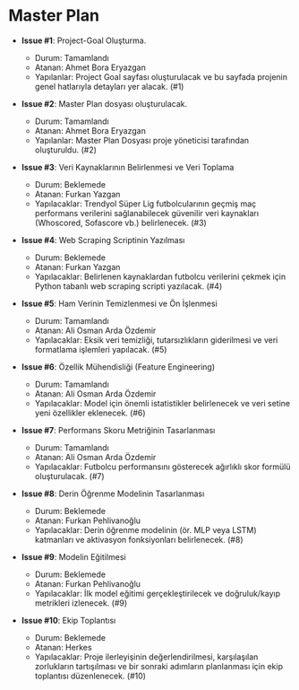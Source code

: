 # Master Plan

- **Issue #1**: Project-Goal Oluşturma. 
  - Durum: Tamamlandı
  - Atanan: Ahmet Bora Eryazgan
  - Yapılanlar: Project Goal sayfası oluşturulacak ve bu sayfada projenin genel hatlarıyla detayları yer alacak. (#1)

- **Issue #2**: Master Plan dosyası oluşturulacak. 
  - Durum: Tamamlandı
  - Atanan: Ahmet Bora Eryazgan
  - Yapılanlar: Master Plan Dosyası proje yöneticisi tarafından oluşturuldu. (#2)

- **Issue #3**: Veri Kaynaklarının Belirlenmesi ve Veri Toplama
  - Durum: Beklemede
  - Atanan: Furkan Yazgan
  - Yapılacaklar: Trendyol Süper Lig futbolcularının geçmiş maç performans verilerini sağlanabilecek güvenilir veri kaynakları (Whoscored, Sofascore vb.) belirlenecek. (#3)

- **Issue #4**: Web Scraping Scriptinin Yazılması
  - Durum: Beklemede
  - Atanan: Furkan Yazgan
  - Yapılacaklar: Belirlenen kaynaklardan futbolcu verilerini çekmek için Python tabanlı web scraping scripti yazılacak. (#4)

- **Issue #5**: Ham Verinin Temizlenmesi ve Ön İşlenmesi
  - Durum: Tamamlandı
  - Atanan: Ali Osman Arda Özdemir
  - Yapılacaklar: Eksik veri temizliği, tutarsızlıkların giderilmesi ve veri formatlama işlemleri yapılacak. (#5)

- **Issue #6**: Özellik Mühendisliği (Feature Engineering)
  - Durum: Tamamlandı
  - Atanan: Ali Osman Arda Özdemir
  - Yapılacaklar: Model için önemli istatistikler belirlenecek ve veri setine yeni özellikler eklenecek. (#6)

- **Issue #7**: Performans Skoru Metriğinin Tasarlanması
  - Durum: Tamamlandı
  - Atanan: Ali Osman Arda Özdemir
  - Yapılacaklar: Futbolcu performansını gösterecek ağırlıklı skor formülü oluşturulacak. (#7)

- **Issue #8**: Derin Öğrenme Modelinin Tasarlanması
  - Durum: Beklemede
  - Atanan: Furkan Pehlivanoğlu
  - Yapılacaklar: Derin öğrenme modelinin (ör. MLP veya LSTM) katmanları ve aktivasyon fonksiyonları belirlenecek. (#8)

- **Issue #9**: Modelin Eğitilmesi
  - Durum: Beklemede
  - Atanan: Furkan Pehlivanoğlu
  - Yapılacaklar: İlk model eğitimi gerçekleştirilecek ve doğruluk/kayıp metrikleri izlenecek. (#9)

- **Issue #10**: Ekip Toplantısı
  - Durum: Beklemede
  - Atanan: Herkes
  - Yapılacaklar: Proje ilerleyişinin değerlendirilmesi, karşılaşılan zorlukların tartışılması ve bir sonraki adımların planlanması için ekip toplantısı düzenlenecek. (#10)